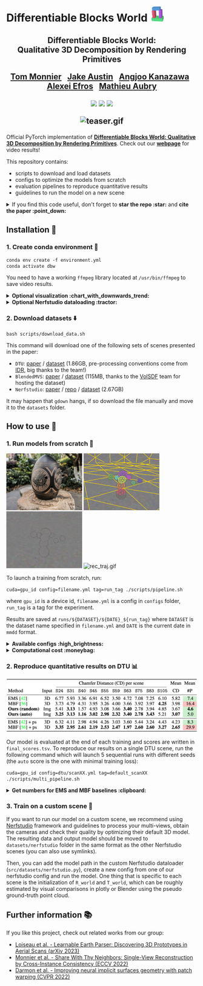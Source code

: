 # Differentiable Blocks World ![icon.png](./media/icon.png)

<div align="center">
<h2>
Differentiable Blocks World:<br> Qualitative 3D Decomposition by Rendering Primitives
<p></p>

<a href="https://www.tmonnier.com">Tom Monnier</a>&ensp;
<a href="https://github.com/jake-austin">Jake Austin</a>&ensp;
<a href="https://people.eecs.berkeley.edu/~kanazawa/">Angjoo Kanazawa</a>&ensp;
<a href="https://people.eecs.berkeley.edu/~efros/">Alexei Efros</a>&ensp;
<a href="https://imagine.enpc.fr/~aubrym/">Mathieu Aubry</a>

<p></p>

<a href="https://www.tmonnier.com/DBW/"><img 
src="https://img.shields.io/badge/-Webpage-blue.svg?colorA=333&logo=html5" height=35em></a>
<a href="https://arxiv.org/abs/arxivid"><img 
src="https://img.shields.io/badge/-Paper-blue.svg?colorA=333&logo=arxiv" height=35em></a>
<a href="https://www.tmonnier.com/DBW/ref.bib"><img 
src="https://img.shields.io/badge/-BibTeX-blue.svg?colorA=333&logo=latex" height=35em></a>
<p></p>

![teaser.gif](./media/teaser.gif)

</h2>
</div>

Official PyTorch implementation of [**Differentiable Blocks World: Qualitative 3D Decomposition by Rendering Primitives**](https://arxiv.org/abs/arxivid).
Check out our [**webpage**](https://www.tmonnier.com/DBW/) for video results!

This repository contains:

- scripts to download and load datasets
- configs to optimize the models from scratch
- evaluation pipelines to reproduce quantitative results
- guidelines to run the model on a new scene

<details>
<summary>If you find this code useful, don't forget to <b>star the repo :star:</b> and <b>cite the paper :point_down:</b></summary>

```
@article{monnier2023dbw,
  title={{Differentiable Blocks World: Qualitative 3D Decomposition by Rendering Primitives}},
  author={Monnier, Tom and Austin, Jake and Kanazawa, Angjoo and Efros, Alexei A. and Aubry, Mathieu},
  journal={{arXiv:arxivid [cs.CV]}},
  year={2023},
}
```

</details>

## Installation :construction_worker:

### 1. Create conda environment :wrench:

```
conda env create -f environment.yml
conda activate dbw
```

You need to have a working `ffmpeg` library located at `/usr/bin/ffmpeg` to save video results.

<details>
<summary><b>Optional visualization :chart_with_downwards_trend:</b></summary>
Some monitoring routines are implemented, you can use them by specifying your
visdom port in the config file. You will need to install visdom from source beforehand:

```
git clone https://github.com/facebookresearch/visdom
cd visdom && pip install -e .
```
</details>

<details>
<summary><b>Optional Nerfstudio dataloading :tractor:</b></summary>
If you want to load data processed by Nerfstudio (e.g., for a custom scene),
you will need to install nerfstudio as described 
<a href=https://github.com/nerfstudio-project/nerfstudio/blob/main/docs/quickstart/installation.md>here</a>.
Normally, executing the following lines should work:

```
pip install ninja==1.10.2.3 git+https://github.com/NVlabs/tiny-cuda-nn/#subdirectory=bindings/torch
pip install nerfstudio==0.1.15
```

</details>

### 2. Download datasets :arrow_down:

```
bash scripts/download_data.sh
```

This command will download one of the following sets of scenes presented in the paper:

- `DTU`: [paper](https://roboimagedata2.compute.dtu.dk/data/text/multiViewCVPR2014.pdf) /
  [dataset](https://www.dropbox.com/s/bl5j5pfczf90lmr/DTU.zip)
  (1.86GB, pre-processing conventions come from
  [IDR](https://github.com/lioryariv/idr/blob/main/DATA_CONVENTION.md), big thanks to the team!)
- `BlendedMVS`: [paper](https://arxiv.org/abs/1911.10127) / 
  [dataset](https://www.dropbox.com/s/c88216wzn9t6pj8/BlendedMVS.zip) 
  (115MB, thanks to the [VolSDF](https://github.com/lioryariv/volsdf) team for hosting the dataset)
- `Nerfstudio`: [paper](https://arxiv.org/abs/2302.04264) / 
  [repo](https://github.com/nerfstudio-project/nerfstudio) /
  [dataset](https://drive.google.com/file/d/1wsUVqJlsZY-dp9dSemghGe0ijOo9AOM5/view?usp=sharing) 
  (2.67GB)

It may happen that `gdown` hangs, if so download the file manually and move it to the `datasets` folder.

## How to use :rocket:

### 1. Run models from scratch :runner:

<img src="media/optim/inp.png" alt="inp.png" width="200px"/> <img src="media/optim/rec_edges.gif" alt="rec_edges.gif" width="200px"/> <img src="media/optim/rec_hard.gif" alt="rec_hard.gif" width="200px"/> <img src="media/optim/rec_traj.gif" alt="rec_traj.gif" width="200px"/>

To launch a training from scratch, run:

```
cuda=gpu_id config=filename.yml tag=run_tag ./scripts/pipeline.sh
```

where `gpu_id` is a device id, `filename.yml` is a config in `configs` folder, `run_tag` is a tag for the experiment.

Results are saved at `runs/${DATASET}/${DATE}_${run_tag}` where `DATASET` is the dataset name 
specified in `filename.yml` and `DATE` is the current date in `mmdd` format.

<details>
<summary><b>Available configs :high_brightness:</b></summary>

- `dtu/*.yml` for each DTU scene
- `bmvs/*.yml` for each BlendedMVS scene
- `nerfstudio/*.yml` for each Nerfstudio scene

*NB:* for running on Nerfstudio scenes, you need to install [nerfstudio](https://github.com/nerfstudio-project)
library (see installation section)

</details>

<details>
<summary><b>Computational cost :moneybag:</b></summary>

The approximate optimization time is roughly 4 hours on a single GPU.

</details>

### 2. Reproduce quantitative results on DTU :bar_chart:

<img src="media/dtu_table.png" alt="dtu_table.png" width="800px"/>

Our model is evaluated at the end of each training and scores are written in `final_scores.tsv`.
To reproduce our results on a single DTU scene, run the 
following command which will launch 5 sequential runs with different seeds
(the `auto` score is the one with minimal training loss):

```
cuda=gpu_id config=dtu/scanXX.yml tag=default_scanXX ./scripts/multi_pipeline.sh
```

<details>
<summary><b>Get numbers for EMS and MBF baselines :clipboard:</b></summary>

For completeness, we provide scripts for processing data and evaluating the following baselines:

- [EMS](https://github.com/bmlklwx/EMS-superquadric_fitting): run `scripts/ems_pproc.sh`, then apply
  EMS using the official repo, then run `scripts/ems_eval.sh` to evaluate the 3D decomposition
- [MBF](https://github.com/MichaelRamamonjisoa/MonteBoxFinder): run `scripts/mbf_pproc.sh`, then apply
  MBF using the official repo, then run `scripts/mbf_eval.sh` to evaluate the 3D decomposition

Do not forget to update the path of the baseline repos in `src/utils/path.py`. 
Results will also be computed using the preprocessing step removing the ground from the 3D input.

</details>

### 3. Train on a custom scene :crystal_ball:

If you want to run our model on a custom scene, we recommend using 
[Nerfstudio](https://github.com/nerfstudio-project/nerfstudio/) framework and guidelines
to process your multi-views, obtain the cameras and check their quality by optimizing their default 3D model.
The resulting data and output model should be moved to `datasets/nerfstudio` folder in the same format as
the other Nerfstudio scenes (you can also use symlinks).

Then, you can add the model path in the custom Nerfstudio dataloader (`src/datasets/nerfstudio.py`), create a new 
config from one of our nerfstudio config and run the model. One thing that is specific to each scene is
the initialization of `R_world` and `T_world`, which can be roughly estimated by visual comparisons in
plotly or Blender using the pseudo ground-truth point cloud.

## Further information :books:

If you like this project, check out related works from our group:

- [Loiseau et al. - Learnable Earth Parser: Discovering 3D Prototypes in Aerial Scans (arXiv
  2023)](https://romainloiseau.fr/learnable-earth-parser/)
- [Monnier et al. - Share With Thy Neighbors: Single-View Reconstruction by Cross-Instance Consistency (ECCV
  2022)](https://www.tmonnier.com/UNICORN/)
- [Darmon et al. - Improving neural implicit surfaces geometry with patch warping (CVPR
  2022)](https://imagine.enpc.fr/~darmonf/NeuralWarp/)
